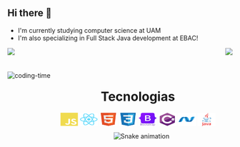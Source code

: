 ## Hi there 👋

- I'm currently studying computer science at UAM
- I'm also specializing in Full Stack Java development at EBAC!

<div>
  
  <img  height="180em" src="https://github-readme-stats.vercel.app/api?username=Bianca-Ribeiro-0&show_icons=true&theme=radical&include_all_commits=true&count_private=true"/>
  <img align="right" height="180em" src="https://github-readme-stats.vercel.app/api/top-langs/?username=Bianca-Ribeiro-0&layout=compact&langs_count=16&theme=radical"/>
</div>
<br>

<div  align="center"> 
  <div style="display: inline_block"><br>
    <img align="left" height="250" alt="coding-time" src="code.gif">
    <h1 align="center">Tecnologias</h1>
    <img align="center" height="30" width="40" alt="js-icon"  src="https://raw.githubusercontent.com/devicons/devicon/master/icons/javascript/javascript-plain.svg">
    <img align="center" height="30" width="40" alt="react-icon" src="https://raw.githubusercontent.com/devicons/devicon/master/icons/react/react-original.svg">
    <img align="center" height="30" width="40" alt="html-icon" src="https://raw.githubusercontent.com/devicons/devicon/master/icons/html5/html5-original.svg">
    <img align="center" height="30" width="40" alt="css-icon" src="https://raw.githubusercontent.com/devicons/devicon/master/icons/css3/css3-original.svg">
    <img align="center" height="30" width="40" alt="bootstrap-icon" src="https://github.com/devicons/devicon/blob/master/icons/bootstrap/bootstrap-original-wordmark.svg">
    <img align="center" height="30" width="40" alt="c#-icon" src="https://github.com/devicons/devicon/blob/master/icons/csharp/csharp-original.svg">
    <img align="center" height="30" width="40" alt="c#-icon" src="https://github.com/devicons/devicon/blob/master/icons/dot-net/dot-net-original.svg">
    <img align="center" height="30" width="40" alt="c#-icon" src="https://github.com/devicons/devicon/blob/master/icons/java/java-original-wordmark.svg">
   </div>
    
  

  
![Snake animation](https://github.com/LuigiGF/LuigiGF/blob/output/github-contribution-grid-snake.svg)
